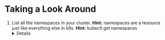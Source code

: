 # Taking a Look Around
1. List all the namespaces in your cluster.
    **Hint:** namespaces are a resource just like everything else in k8s.
    **Hint:** kubectl get namespaces
    <details>
    ```shell
    kubectl get namespaces
    ```
    </details>